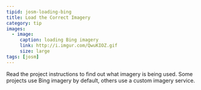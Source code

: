 ```yaml
---
tipid: josm-loading-bing
title: Load the Correct Imagery
category: tip
images:
  - image:
     caption: loading Bing imagery
     link: http://i.imgur.com/QwuKIOZ.gif
     size: large
tags: [josm]
---
```


Read the project instructions to find out what imagery is being used. Some projects use Bing imagery by default, others use a custom imagery service.
